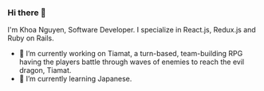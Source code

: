 ### Hi there 👋

I'm Khoa Nguyen, Software Developer. I specialize in React.js, Redux.js and Ruby on Rails. 
- 🔭 I’m currently working on Tiamat, a turn-based, team-building RPG having the players battle through waves of enemies to reach the evil dragon, Tiamat.
- 🌱 I’m currently learning Japanese. 
<!--
**khoa0101/khoa0101** is a ✨ _special_ ✨ repository because its `README.md` (this file) appears on your GitHub profile.

Here are some ideas to get you started:

- 🔭 I’m currently working on ...
- 🌱 I’m currently learning 
- 👯 I’m looking to collaborate on ...
- 🤔 I’m looking for help with ...
- 💬 Ask me about ...
- 📫 How to reach me: ...
- ⚡ Fun fact: ...
-->
